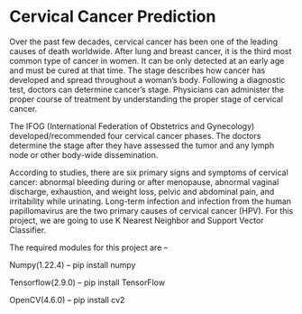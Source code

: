 # Cervical Cancer Prediction
Over the past few decades, cervical cancer has been one of the leading causes of death worldwide. After lung and breast cancer, it is the third most common type of cancer in women. It can be only detected at an early age and must be cured at that time. The stage describes how cancer has developed and spread throughout a woman’s body. Following a diagnostic test, doctors can determine cancer’s stage. Physicians can administer the proper course of treatment by understanding the proper stage of cervical cancer.

The IFOG (International Federation of Obstetrics and Gynecology) developed/recommended four cervical cancer phases. The doctors determine the stage after they have assessed the tumor and any lymph node or other body-wide dissemination.

According to studies, there are six primary signs and symptoms of cervical cancer: abnormal bleeding during or after menopause, abnormal vaginal discharge, exhaustion, and weight loss, pelvic and abdominal pain, and irritability while urinating. Long-term infection and infection from the human papillomavirus are the two primary causes of cervical cancer (HPV). For this project, we are going to use K Nearest Neighbor and Support Vector Classifier.

The required modules for this project are –

Numpy(1.22.4) – pip install numpy

Tensorflow(2.9.0) – pip install TensorFlow

OpenCV(4.6.0) – pip install cv2
